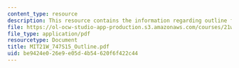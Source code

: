```yaml
---
content_type: resource
description: This resource contains the information regarding outline for framing.
file: https://ol-ocw-studio-app-production.s3.amazonaws.com/courses/21w-747-rhetoric-spring-2015/be9424e026e9e05d4b54620f6f422c44_MIT21W_747S15_Outline.pdf
file_type: application/pdf
resourcetype: Document
title: MIT21W_747S15_Outline.pdf
uid: be9424e0-26e9-e05d-4b54-620f6f422c44
---
```

